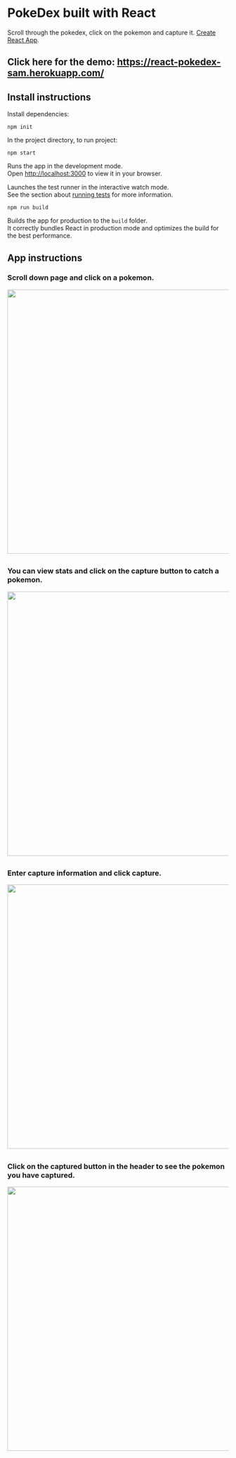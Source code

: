 # PokeDex built with React

Scroll through the pokedex, click on the pokemon and capture it. [Create React App](https://github.com/facebook/create-react-app).

## Click here for the demo: https://react-pokedex-sam.herokuapp.com/

## Install instructions

Install dependencies:

`npm init`

In the project directory, to run project: 

`npm start`

Runs the app in the development mode.\
Open [http://localhost:3000](http://localhost:3000) to view it in your browser.

Launches the test runner in the interactive watch mode.\
See the section about [running tests](https://facebook.github.io/create-react-app/docs/running-tests) for more information.

`npm run build`

Builds the app for production to the `build` folder.\
It correctly bundles React in production mode and optimizes the build for the best performance.

## App instructions

### Scroll down page and click on a pokemon.

<img src="https://i.imgur.com/XD6sgGM.png" width="600px">

##

### You can view stats and click on the capture button to catch a pokemon.

<img src="https://i.imgur.com/fDRIPmv.png" width="600px">

##

### Enter capture information and click capture.

<img src="https://i.imgur.com/CXrNHCs.png" width="600px">

##

### Click on the captured button in the header to see the pokemon you have captured.

<img src="https://i.imgur.com/9njLohH.png" width="600px">
